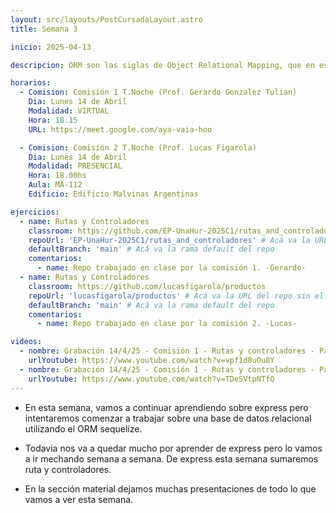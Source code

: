 ```yaml
---
layout: src/layouts/PostCursadaLayout.astro
title: Semana 3

inicio: 2025-04-13

descripcion: ORM son las siglas de Object Relational Mapping, que en español significa "mapeo objeto-relacional"

horarios:
  - Comision: Comisión 1 T.Noche (Prof. Gerardo Gonzalez Tulian)
    Dia: Lunes 14 de Abril
    Modalidad: VIRTUAL
    Hora: 18.15
    URL: https://meet.google.com/aya-vaia-hoo

  - Comision: Comisión 2 T.Noche (Prof. Lucas Figarola)
    Dia: Lunes 14 de Abril
    Modalidad: PRESENCIAL
    Hora: 18.00hs
    Aula: MA-112
    Edificio: Edificio Malvinas Argentinas

ejercicios:
  - name: Rutas y Controladores
    classroom: https://github.com/EP-UnaHur-2025C1/rutas_and_controladores
    repoUrl: 'EP-UnaHur-2025C1/rutas_and_controladores' # Acá va la URL del repo sin el "https://github.com/"
    defaultBranch: 'main' # Acá va la rama default del repo
    comentarios:
      - name: Repo trabajado en clase por la comisión 1. -Gerardo-
  - name: Rutas y Controladores
    classroom: https://github.com/lucasfigarola/productos
    repoUrl: 'lucasfigarola/productos' # Acá va la URL del repo sin el "https://github.com/"
    defaultBranch: 'main' # Acá va la rama default del repo
    comentarios:
      - name: Repo trabajado en clase por la comisión 2. -Lucas-

videos:
  - nombre: Grabación 14/4/25 - Comisión 1 - Rutas y controladores - Parte I
    urlYoutube: https://www.youtube.com/watch?v=vpf1d8uOu8Y
  - nombre: Grabación 14/4/25 - Comisión 1 - Rutas y controladores - Parte II
    urlYoutube: https://www.youtube.com/watch?v=TDeSVtpNTfQ
---
```


- En esta semana, vamos a continuar aprendiendo sobre express pero intentaremos comenzar a trabajar sobre una base de datos relacional utilizando el ORM sequelize.

- Todavia nos va a quedar mucho por aprender de express pero lo vamos a ir mechando semana a semana. De express esta semana sumaremos ruta y controladores.

- En la sección material dejamos muchas presentaciones de todo lo que vamos a ver esta semana.
